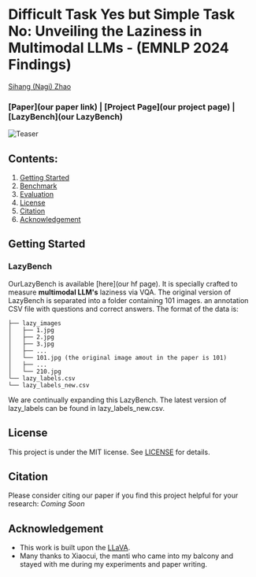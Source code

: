 # Difficult Task Yes but Simple Task No: Unveiling the Laziness in Multimodal LLMs - (EMNLP 2024 Findings)

[Sihang (Nagi) Zhao](https://akutagawa1998.github.io/)
               
### [Paper](our paper link) | [Project Page](our project page) | [LazyBench](our LazyBench)


![Teaser](imgs/teaser.png)


## Contents:
1. [Getting Started](#start)
2. [Benchmark](#benchmarks)
3. [Evaluation](#evaluation)
4. [License](#license)
5. [Citation](#citation)
6. [Acknowledgement](#acknowledgement)

## Getting Started <a name="start"></a>


### LazyBench
OurLazyBench is available [here](our hf page). It is specially crafted to measure **multimodal LLM's** laziness via VQA. 
The original version of LazyBench is separated into a folder containing 101 images. an annotation CSV file with questions and correct answers. The format of the data is:


```
├── lazy_images
│   ├── 1.jpg
│   ├── 2.jpg
│   ├── 3.jpg
│   ├── ...
│   └── 101.jpg (the original image amout in the paper is 101)
│   ├── ...
│   └── 210.jpg
└── lazy_labels.csv
└── lazy_labels_new.csv
```
We are continually expanding this LazyBench. The latest version of lazy_labels can be found in lazy_labels_new.csv.


## License <a name="license"></a>

This project is under the MIT license. See [LICENSE](LICENSE) for details.

## Citation <a name="citation"></a>
Please consider citing our paper if you find this project helpful for your research:
*Coming Soon*


## Acknowledgement <a name="acknowledgement"></a>
-  This work is built upon the [LLaVA](https://github.com/haotian-liu/LLaVA).
-  Many thanks to Xiaocui, the manti who came into my balcony and stayed with me during my experiments and paper writing.
